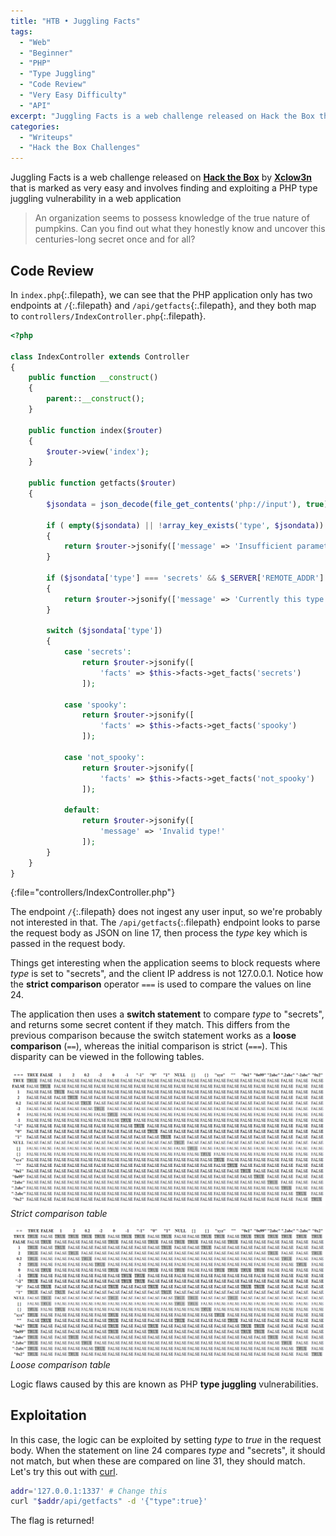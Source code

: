 ```yaml
---
title: "HTB • Juggling Facts"
tags:
  - "Web"
  - "Beginner"
  - "PHP"
  - "Type Juggling"
  - "Code Review"
  - "Very Easy Difficulty"
  - "API"
excerpt: "Juggling Facts is a web challenge released on Hack the Box that is marked as very easy and involves finding and exploiting a PHP type juggling vulnerability in a web application"
categories:
  - "Writeups"
  - "Hack the Box Challenges"
---
```


Juggling Facts is a web challenge released on [**Hack the Box**](https://app.hackthebox.com/challenges/juggling-facts) by [**Xclow3n**](https://app.hackthebox.com/users/172213) that is marked as very easy and involves finding and exploiting a PHP type juggling vulnerability in a web application

> An organization seems to possess knowledge of the true nature of pumpkins. Can you find out what they honestly know and uncover this centuries-long secret once and for all?

## Code Review

In `index.php`{:.filepath}, we can see that the PHP application only has two endpoints at `/`{:.filepath} and `/api/getfacts`{:.filepath}, and they both map to `controllers/IndexController.php`{:.filepath}.

```php
<?php

class IndexController extends Controller
{
    public function __construct()
    {
        parent::__construct();
    }

    public function index($router)
    {
        $router->view('index');
    }

    public function getfacts($router)
    {
        $jsondata = json_decode(file_get_contents('php://input'), true);

        if ( empty($jsondata) || !array_key_exists('type', $jsondata))
        {
            return $router->jsonify(['message' => 'Insufficient parameters!']);
        }

        if ($jsondata['type'] === 'secrets' && $_SERVER['REMOTE_ADDR'] !== '127.0.0.1')
        {
            return $router->jsonify(['message' => 'Currently this type can be only accessed through localhost!']);
        }

        switch ($jsondata['type'])
        {
            case 'secrets':
                return $router->jsonify([
                    'facts' => $this->facts->get_facts('secrets')
                ]);

            case 'spooky':
                return $router->jsonify([
                    'facts' => $this->facts->get_facts('spooky')
                ]);
            
            case 'not_spooky':
                return $router->jsonify([
                    'facts' => $this->facts->get_facts('not_spooky')
                ]);
            
            default:
                return $router->jsonify([
                    'message' => 'Invalid type!'
                ]);
        }
    }
}
```
{:file="controllers/IndexController.php"}

The endpoint `/`{:.filepath} does not ingest any user input, so we're probably not interested in that. The `/api/getfacts`{:.filepath} endpoint looks to parse the request body as JSON on line 17, then process the _type_ key which is passed in the request body.

Things get interesting when the application seems to block requests where _type_ is set to "secrets", and the client IP address is not 127.0.0.1. Notice how the **strict comparison** operator `===` is used to compare the values on line 24.

The application then uses a **switch statement** to compare _type_ to "secrets", and returns some secret content if they match. This differs from the previous comparison because the switch statement works as a **loose comparison** (`==`), whereas the initial comparison is strict (`===`). This disparity can be viewed in the following tables.

![Strict comparison table](/assets/img/post/htb-challenges-juggling-facts/strict-table.png)
_Strict comparison table_

![Loose comparison table](/assets/img/post/htb-challenges-juggling-facts/loose-table.png)
_Loose comparison table_

Logic flaws caused by this are known as PHP **type juggling** vulnerabilities.

## Exploitation

In this case, the logic can be exploited by setting _type_ to _true_ in the request body. When the statement on line 24 compares _type_ and "secrets", it should not match, but when these are compared on line 31, they should match. Let's try this out with [curl](https://github.com/curl/curl).

```bash
addr='127.0.0.1:1337' # Change this
curl "$addr/api/getfacts" -d '{"type":true}'
```

The flag is returned!